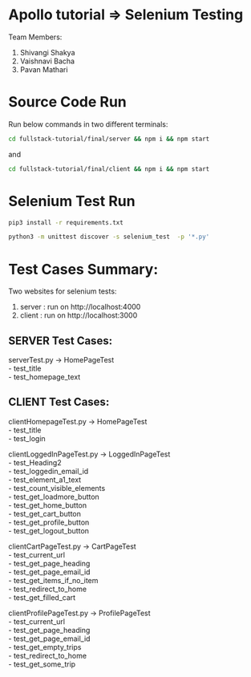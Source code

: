# Apollo tutorial => Selenium Testing

Team Members:
1. Shivangi Shakya
2. Vaishnavi Bacha
3. Pavan Mathari


# Source Code Run

Run below commands in two different terminals: 

```bash
cd fullstack-tutorial/final/server && npm i && npm start
```
and

```bash
cd fullstack-tutorial/final/client && npm i && npm start
```
# Selenium Test Run

```bash
pip3 install -r requirements.txt
```

```bash
python3 -m unittest discover -s selenium_test  -p '*.py'
```


# Test Cases Summary:

Two websites for selenium tests:
1. server : run on http://localhost:4000
2. client : run on http://localhost:3000

## SERVER Test Cases:

serverTest.py -> HomePageTest  
    - test_title  
    - test_homepage_text  

## CLIENT Test Cases:
clientHomepageTest.py -> HomePageTest  
    - test_title  
    - test_login  

clientLoggedInPageTest.py -> LoggedInPageTest  
    - test_Heading2  
    - test_loggedin_email_id  
    - test_element_a1_text  
    - test_count_visible_elements  
    - test_get_loadmore_button  
    - test_get_home_button  
    - test_get_cart_button  
    - test_get_profile_button  
    - test_get_logout_button  

clientCartPageTest.py -> CartPageTest  
    - test_current_url  
    - test_get_page_heading  
    - test_get_page_email_id  
    - test_get_items_if_no_item  
    - test_redirect_to_home  
    - test_get_filled_cart  

clientProfilePageTest.py -> ProfilePageTest  
    - test_current_url  
    - test_get_page_heading  
    - test_get_page_email_id  
    - test_get_empty_trips  
    - test_redirect_to_home  
    - test_get_some_trip  

